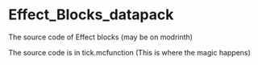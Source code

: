 # Effect_Blocks_datapack
The source code of Effect blocks (may be on modrinth)

The source code is in tick.mcfunction (This is where the magic happens)
